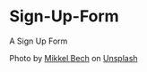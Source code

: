 # Sign-Up-Form
A Sign Up Form

Photo by <a href="https://unsplash.com/@bechbox?utm_content=creditCopyText&utm_medium=referral&utm_source=unsplash">Mikkel Bech</a> on <a href="https://unsplash.com/photos/closeup-photography-of-electric-guitar-OwMIhcZu_X8?utm_content=creditCopyText&utm_medium=referral&utm_source=unsplash">Unsplash</a>
  